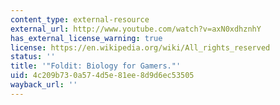 ```yaml
---
content_type: external-resource
external_url: http://www.youtube.com/watch?v=axN0xdhznhY
has_external_license_warning: true
license: https://en.wikipedia.org/wiki/All_rights_reserved
status: ''
title: '"Foldit: Biology for Gamers."'
uid: 4c209b73-0a57-4d5e-81ee-8d9d6ec53505
wayback_url: ''
---
```

